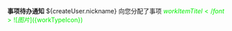 **事项待办通知**
${createUser.nickname} 向您分配了事项 <font color="info"> ${workItemTitel}</font>
![图片](${workTypeIcon})
</div>
